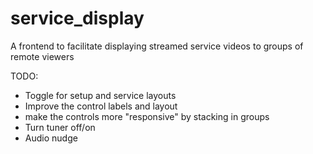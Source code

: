 # service_display
A frontend to facilitate displaying streamed service videos to groups of remote viewers

TODO:
* Toggle for setup and service layouts
* Improve the control labels and layout
* make the controls more "responsive" by stacking in groups
* Turn tuner off/on
* Audio nudge
